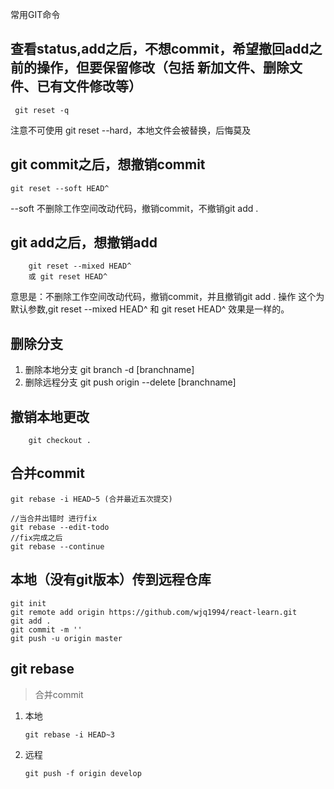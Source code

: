 常用GIT命令

## 查看status,add之后，不想commit，希望撤回add之前的操作，但要保留修改（包括 新加文件、删除文件、已有文件修改等）
``` git reset -q```

注意不可使用 git reset --hard，本地文件会被替换，后悔莫及

## git commit之后，想撤销commit
```git reset --soft HEAD^```

--soft 不删除工作空间改动代码，撤销commit，不撤销git add .

## git add之后，想撤销add

```
	git reset --mixed HEAD^  
	或 git reset HEAD^
```

意思是：不删除工作空间改动代码，撤销commit，并且撤销git add . 操作
这个为默认参数,git reset --mixed HEAD^ 和 git reset HEAD^ 效果是一样的。

## 删除分支
1. 删除本地分支 git branch -d [branchname] 
2. 删除远程分支 git push origin --delete [branchname] 

## 撤销本地更改
```
	git checkout .
```

## 合并commit
```
git rebase -i HEAD~5 (合并最近五次提交)

//当合并出错时 进行fix
git rebase --edit-todo
//fix完成之后
git rebase --continue
```

## 本地（没有git版本）传到远程仓库
```
git init
git remote add origin https://github.com/wjq1994/react-learn.git
git add .
git commit -m ''
git push -u origin master
```

## git rebase

> 合并commit

1. 本地
    ```
    git rebase -i HEAD~3
    ```
2. 远程
   ```
   git push -f origin develop
   ```

